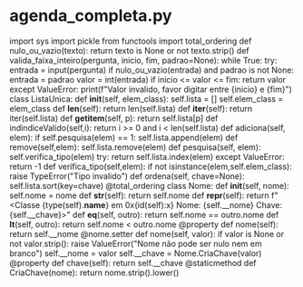 # agenda_completa.py
import sys
import pickle
from functools import total_ordering
def nulo_ou_vazio(texto):
    return texto is None or not texto.strip()
def valida_faixa_inteiro(pergunta, inicio, fim, padrao=None):
    while True:
        try:
            entrada = input(pergunta)
            if nulo_ou_vazio(entrada) and padrao is not None:
                entrada = padrao
            valor = int(entrada)
            if inicio <= valor <= fim:
                return valor
        except ValueError:
            print(f"Valor invalido, favor digitar entre {inicio} e {fim}")
class ListaUnica:
    def __init__(self, elem_class):
        self.lista = []
        self.elem_class = elem_class
    def __len__(self):
        return len(self.lista)
    def __iter__(self):
        return iter(self.lista)
    def __getitem__(self, p):
        return self.lista[p]
    def indindiceValido(self,i):
        return i >= 0 and i < len(self.lista)
    def adiciona(self, elem):
        if self.pesquisa(elem) == 1:
            self.lista.append(elem)
    def remove(self,elem):
        self.lista.remove(elem)
    def pesquisa(self, elem):
        self.verifica_tipo(elem)
        try:
            return self.lista.index(elem)
        except ValueError:
            return -1
    def verifica_tipo(self,elem):
        if not isinstance(elem,self.elem_class):
            raise TypeError("Tipo invalido")
    def ordena(self, chave=None):
        self.lista.sort(key=chave)
@total_ordering
class Nome:
    def __init__(self, nome):
        self.nome = nome
    def __str__(self):
        return self.nome
    def __repr__(self):
        return f"<Classe {type(self).__name__} em 0x{id(self):x} Nome: {self.__nome} Chave: {self.__chave}>"
    def __eq__(self, outro):
        return self.nome == outro.nome
    def __lt__(self, outro):
        return self.nome < outro.nome
    @property
    def nome(self):
        return self.__nome
    @nome.setter
    def nome(self, valor):
        if valor is None or not valor.strip():
            raise ValueError("Nome não pode ser nulo nem em branco")
        self.__nome = valor
        self.__chave = Nome.CriaChave(valor)
    @property
    def chave(self):
        return self.__chave
    @staticmethod
    def CriaChave(nome):
        return nome.strip().lower()
